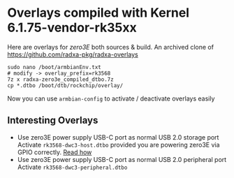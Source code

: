 # Overlays compiled with Kernel 6.1.75-vendor-rk35xx

Here are overlays for *zero3E* both sources & build. An archived clone of https://github.com/radxa-pkg/radxa-overlays
```
sudo nano /boot/armbianEnv.txt
# modify -> overlay_prefix=rk3568
7z x radxa-zero3e_compiled_dtbo.7z
cp *.dtbo /boot/dtb/rockchip/overlay/
```
Now you can use `armbian-config` to activate / deactivate overlays easily

## Interesting Overlays
- Use zero3E power supply USB-C port as normal USB 2.0 storage port
Activate `rk3568-dwc3-host.dtbo` provided you are powering zero3E via GPIO correctly. [Read how](https://forum.radxa.com/t/power-the-zero-via-gpio-pins/13465/4)
- Use zero3E power supply USB-C port as normal USB 2.0 peripheral port
Activate `rk3568-dwc3-peripheral.dtbo`
